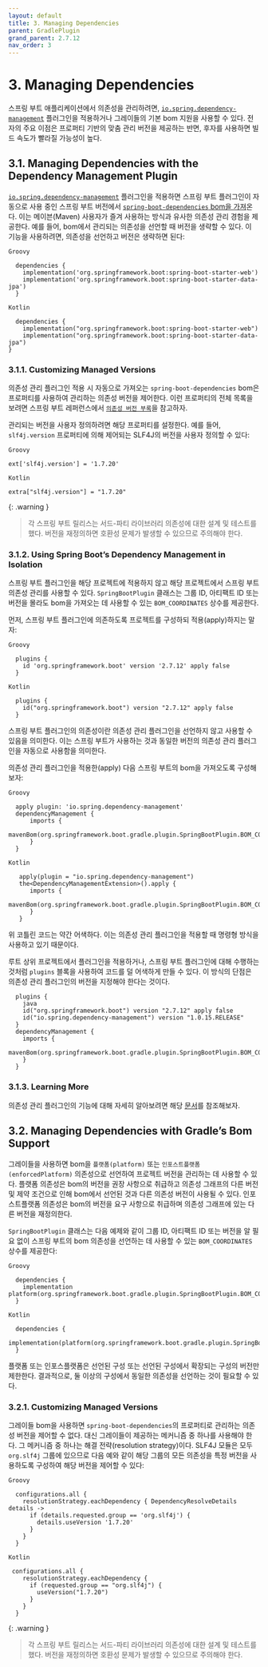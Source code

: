 ```yaml
---
layout: default
title: 3. Managing Dependencies
parent: GradlePlugin
grand_parent: 2.7.12
nav_order: 3
---
```



# 3. Managing Dependencies
스프링 부트 애플리케이션에서 의존성을 관리하려면, [`io.spring.dependency-management`](https://github.com/spring-gradle-plugins/dependency-management-plugin) 플러그인을 적용하거나 그레이들의 기본 bom 지원을 사용할 수 있다. 전자의 주요 이점은 프로퍼티 기반의 맞춤 관리 버전을 제공하는 반면, 후자를 사용하면 빌드 속도가 빨라질 가능성이 높다.


## 3.1. Managing Dependencies with the Dependency Management Plugin
[`io.spring.dependency-management`](https://github.com/spring-gradle-plugins/dependency-management-plugin) 플러그인을 적용하면 스프링 부트 플러그인이 자동으로 사용 중인 스프링 부트 버전에서 [`spring-boot-dependencies` bom을 가져](https://docs.spring.io/spring-boot/docs/2.7.12/gradle-plugin/reference/htmlsingle/#reacting-to-other-plugins.dependency-management)온다. 이는 메이븐(Maven) 사용자가 즐겨 사용하는 방식과 유사한 의존성 관리 경험을 제공한다. 예를 들어, bom에서 관리되는 의존성을 선언할 때 버전을 생략할 수 있다. 이 기능을 사용하려면, 의존성을 선언하고 버전은 생략하면 된다:

`Groovy`
```
  dependencies {
    implementation('org.springframework.boot:spring-boot-starter-web')
    implementation('org.springframework.boot:spring-boot-starter-data-jpa')
  }
```
`Kotlin`
```
  dependencies {
    implementation("org.springframework.boot:spring-boot-starter-web")
    implementation("org.springframework.boot:spring-boot-starter-data-jpa")
}
```


### 3.1.1. Customizing Managed Versions
의존성 관리 플러그인 적용 시 자동으로 가져오는 `spring-boot-dependencies` bom은 프로퍼티를 사용하여 관리하는 의존성 버전을 제어한다. 이런 프로퍼티의 전체 목록을 보려면 스프링 부트 레퍼런스에서 [`의존성 버전 부록`](https://docs.spring.io/spring-boot/docs/2.7.12/reference/htmlsingle/#appendix.dependency-versions.properties)을 참고하자.

관리되는 버전을 사용자 정의하려면 해당 프로퍼티를 설정한다. 예를 들어, `slf4j.version` 프로퍼티에 의해 제어되는 SLF4J의 버전을 사용자 정의할 수 있다:

`Groovy`
```
ext['slf4j.version'] = '1.7.20'
```
`Kotlin`
```
extra["slf4j.version"] = "1.7.20"
```

{: .warning }
>각 스프링 부트 릴리스는 서드-파티 라이브러리 의존성에 대한 설계 및 테스트를 했다. 버전을 재정의하면 호환성 문제가 발생할 수 있으므로 주의해야 한다.


### 3.1.2. Using Spring Boot’s Dependency Management in Isolation
스프링 부트 플러그인을 해당 프로젝트에 적용하지 않고 해당 프로젝트에서 스프링 부트 의존성 관리를 사용할 수 있다. `SpringBootPlugin` 클래스는 그룹 ID, 아티팩트 ID 또는 버전을 몰라도 bom을 가져오는 데 사용할 수 있는 `BOM_COORDINATES` 상수를 제공한다. 

먼저, 스프링 부트 플러그인에 의존하도록 프로젝트를 구성하되 적용(apply)하지는 말자:

`Groovy`
```
  plugins {
    id 'org.springframework.boot' version '2.7.12' apply false
  }
```
`Kotlin`
```
  plugins {
    id("org.springframework.boot") version "2.7.12" apply false
  }
```
스프링 부트 플러그인의 의존성이란 의존성 관리 플러그인을 선언하지 않고 사용할 수 있음을 의미한다. 이는 스프링 부트가 사용하는 것과 동일한 버전의 의존성 관리 플러그인을 자동으로 사용함을 의미한다.

의존성 관리 플러그인을 적용한(apply) 다음 스프링 부트의 bom을 가져오도록 구성해보자:

`Groovy`
```
  apply plugin: 'io.spring.dependency-management'
  dependencyManagement {
      imports {
        mavenBom(org.springframework.boot.gradle.plugin.SpringBootPlugin.BOM_COORDINATES)
      } 
  }
```
`Kotlin`
```
   apply(plugin = "io.spring.dependency-management")
   the<DependencyManagementExtension>().apply {
      imports {
        mavenBom(org.springframework.boot.gradle.plugin.SpringBootPlugin.BOM_COORDINATES)
      }
   }
```
위 코틀린 코드는 약간 어색하다. 이는 의존성 관리 플러그인을 적용할 때 명령형 방식을 사용하고 있기 때문이다.

루트 상위 프로젝트에서 플러그인을 적용하거나, 스프링 부트 플러그인에 대해 수행하는 것처럼 `plugins` 블록을 사용하여 코드를 덜 어색하게 만들 수 있다. 이 방식의 단점은 의존성 관리 플러그인의 버전을 지정해야 한다는 것이다.

```
  plugins {
    java
    id("org.springframework.boot") version "2.7.12" apply false
    id("io.spring.dependency-management") version "1.0.15.RELEASE"
  }
  dependencyManagement {
    imports {
      mavenBom(org.springframework.boot.gradle.plugin.SpringBootPlugin.BOM_COORDINATES)
    }
  }
```


### 3.1.3. Learning More
의존성 관리 플러그인의 기능에 대해 자세히 알아보려면 해당 [문서](https://docs.spring.io/dependency-management-plugin/docs/current/reference/html/)를 참조해보자.


## 3.2. Managing Dependencies with Gradle’s Bom Support
그레이들을 사용하면 bom을 `플랫폼(platform)` 또는 `인포스트플랫폼(enforcedPlatform)` 의존성으로 선언하여 프로젝트 버전을 관리하는 데 사용할 수 있다. 플랫폼 의존성은 bom의 버전을 권장 사항으로 취급하고 의존성 그래프의 다른 버전 및 제약 조건으로 인해 bom에서 선언된 것과 다른 의존성 버전이 사용될 수 있다. 인포스트플랫폼 의존성은 bom의 버전을 요구 사항으로 취급하며 의존성 그래프에 있는 다른 버전을 재정의한다.

`SpringBootPlugin` 클래스는 다음 예제와 같이 그룹 ID, 아티팩트 ID 또는 버전을 알 필요 없이 스프링 부트의 bom 의존성을 선언하는 데 사용할 수 있는 `BOM_COORDINATES` 상수를 제공한다:

`Groovy`
```
  dependencies {
    implementation platform(org.springframework.boot.gradle.plugin.SpringBootPlugin.BOM_COORDINATES)
  }
```
`Kotlin`
```
  dependencies {
    implementation(platform(org.springframework.boot.gradle.plugin.SpringBootPlugin.BOM_COORDINATES))
  }
```

플랫폼 또는 인포스플랫폼은 선언된 구성 또는 선언된 구성에서 확장되는 구성의 버전만 제한한다. 결과적으로, 둘 이상의 구성에서 동일한 의존성을 선언하는 것이 필요할 수 있다.


### 3.2.1. Customizing Managed Versions
그레이들 bom을 사용하면 `spring-boot-dependencies`의 프로퍼티로 관리하는 의존성 버전을 제어할 수 없다. 대신 그레이들이 제공하는 메커니즘 중 하나를 사용해야 한다. 그 메커니즘 중 하나는 해결 전략(resolution strategy)이다. SLF4J 모듈은 모두 `org.slf4j` 그룹에 있으므로 다음 예와 같이 해당 그룹의 모든 의존성을 특정 버전을 사용하도록 구성하여 해당 버전을 제어할 수 있다:

`Groovy`
```
  configurations.all {
    resolutionStrategy.eachDependency { DependencyResolveDetails details ->
      if (details.requested.group == 'org.slf4j') {
        details.useVersion '1.7.20'
      } 
    }
  }
```
`Kotlin`
```
 configurations.all {
    resolutionStrategy.eachDependency {
      if (requested.group == "org.slf4j") {
        useVersion("1.7.20")
      } 
    }
  }
```
 
{: .warning }
>각 스프링 부트 릴리스는 서드-파티 라이브러리 의존성에 대한 설계 및 테스트를 했다. 버전을 재정의하면 호환성 문제가 발생할 수 있으므로 주의해야 한다.
